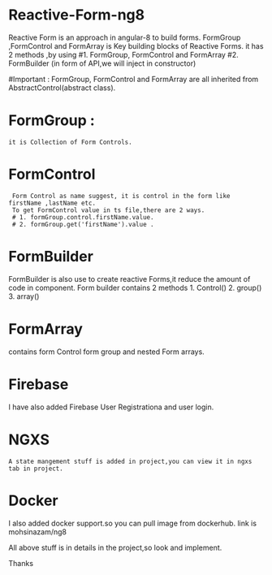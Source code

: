
# Reactive-Form-ng8
Reactive Form is an approach in angular-8 to build forms.
FormGroup ,FormControl and FormArray is Key building blocks of Reactive Forms.
it has 2 methods ,by using 
#1. FormGroup, FormControl and FormArray
#2. FormBuilder (in form of API,we will inject in constructor)


#Important :
FormGroup, FormControl and FormArray are all inherited from AbstractControl(abstract class).


# FormGroup :
    it is Collection of Form Controls.
    
# FormControl 
     Form Control as name suggest, it is control in the form like firstName ,lastName etc.
     To get FormControl value in ts file,there are 2 ways.
     # 1. formGroup.control.firstName.value.
     # 2. formGroup.get('firstName').value .

# FormBuilder 
FormBuilder is also use to create reactive Forms,it reduce the amount of code in component.
              Form builder contains 2 methods
              1. Control()
              2. group()
              3. array() 
              
  # FormArray
  contains 
  form Control
  form group and nested Form arrays.
  
  # Firebase 
   I have also added Firebase User Registrationa and user login.
   
   # NGXS
    A state mangement stuff is added in project,you can view it in ngxs tab in project.
    
  # Docker
  I also added docker support.so you can pull image from dockerhub.
  link is  mohsinazam/ng8
   
 All above stuff is in details in the project,so look and implement.
 
 Thanks
     
     
    
